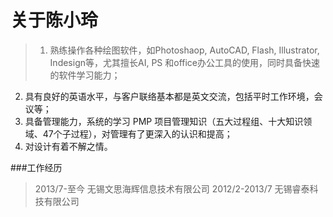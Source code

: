# 关于陈小玲

>1. 熟练操作各种绘图软件，如Photoshaop, AutoCAD, Flash, Illustrator, Indesign等，尤其擅长AI, PS 和office办公工具的使用，同时具备快速的软件学习能力；
2. 具有良好的英语水平，与客户联络基本都是英文交流，包括平时工作环境，会议等；
3. 具备管理能力，系统的学习 PMP 项目管理知识（五大过程组、十大知识领域、47个子过程），对管理有了更深入的认识和提高；
4. 对设计有着不解之情。


###工作经历
>2013/7-至今       无锡文思海辉信息技术有限公司
>2012/2-2013/7     无锡睿泰科技有限公司
